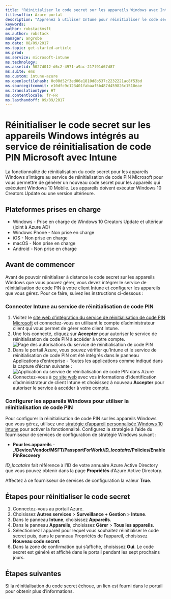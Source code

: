 ```yaml
---
title: "Réinitialiser le code secret sur les appareils Windows avec Intune"
titlesuffix: Azure portal
description: "Apprenez à utiliser Intune pour réinitialiser le code secret sur les appareils Windows intégrés au service de réinitialisation de code PIN Microsoft."
keywords: 
author: robstackmsft
ms.author: robstack
manager: angrobe
ms.date: 08/09/2017
ms.topic: get-started-article
ms.prod: 
ms.service: microsoft-intune
ms.technology: 
ms.assetid: 5027d012-d6c2-4971-a9ac-217f91d67d87
ms.suite: ems
ms.custom: intune-azure
ms.openlocfilehash: 0c00d52f3ed06e1810d8b537c2232221ac8f53bd
ms.sourcegitcommit: e10dfc9c123401fabaaf5b487d459826c1510eae
ms.translationtype: HT
ms.contentlocale: fr-FR
ms.lasthandoff: 09/09/2017
---
```

# <a name="reset-the-passcode-on-windows-devices-integrated-with-the-microsoft-pin-reset-service-using-intune"></a>Réinitialiser le code secret sur les appareils Windows intégrés au service de réinitialisation de code PIN Microsoft avec Intune

La fonctionnalité de réinitialisation du code secret pour les appareils Windows s’intègre au service de réinitialisation de code PIN Microsoft pour vous permettre de générer un nouveau code secret pour les appareils qui exécutent Windows 10 Mobile. Les appareils doivent exécuter Windows 10 Creators Update ou une version ultérieure.

## <a name="supported-platforms"></a>Plateformes prises en charge

- Windows - Prise en charge de Windows 10 Creators Update et ultérieur (joint à Azure AD)
- Windows Phone - Non prise en charge
- iOS - Non prise en charge
- macOS - Non prise en charge
- Android - Non prise en charge


## <a name="before-you-start"></a>Avant de commencer

Avant de pouvoir réinitialiser à distance le code secret sur les appareils Windows que vous pouvez gérer, vous devez intégrer le service de réinitialisation de code PIN à votre client Intune et configurer les appareils que vous gérez. Pour ce faire, suivez les instructions ci-dessous :

### <a name="connect-intune-with-the-pin-reset-service"></a>Connecter Intune au service de réinitialisation de code PIN

1. Visitez le [site web d’intégration du service de réinitialisation de code PIN Microsoft](https://login.windows.net/common/oauth2/authorize?response_type=code&client_id=b8456c59-1230-44c7-a4a2-99b085333e84&resource=https%3A%2F%2Fgraph.windows.net&redirect_uri=https%3A%2F%2Fcred.microsoft.com&state=e9191523-6c2f-4f1d-a4f9-c36f26f89df0&prompt=admin_consent) et connectez-vous en utilisant le compte d’administrateur client qui vous permet de gérer votre client Intune.
2. Une fois connecté, cliquez sur **Accepter** pour autoriser le service de réinitialisation de code PIN à accéder à votre compte.<br>
![Page des autorisations du service de réinitialisation de code PIN](./media/pin-reset-service-application.png)
3. Dans le portail Azure, vous pouvez vérifier qu’Intune et le service de réinitialisation de code PIN ont été intégrés dans le panneau Applications d’entreprise - Toutes les applications comme indiqué dans la capture d’écran suivante :<br>
![Application du service de réinitialisation de code PIN dans Azure](./media/pin-reset-service-home-screen.png)
4. Connectez-vous à [ce site web](https://login.windows.net/common/oauth2/authorize?response_type=code&client_id=9115dd05-fad5-4f9c-acc7-305d08b1b04e&resource=https%3A%2F%2Fcred.microsoft.com%2F&redirect_uri=ms-appx-web%3A%2F%2FMicrosoft.AAD.BrokerPlugin%2F9115dd05-fad5-4f9c-acc7-305d08b1b04e&state=6765f8c5-f4a7-4029-b667-46a6776ad611&prompt=admin_consent) avec vos informations d’identification d’administrateur de client Intune et choisissez à nouveau **Accepter** pour autoriser le service à accéder à votre compte.

### <a name="configure-windows-devices-to-use-pin-reset"></a>Configurer les appareils Windows pour utiliser la réinitialisation de code PIN

Pour configurer la réinitialisation de code PIN sur les appareils Windows que vous gérez, utilisez une [stratégie d’appareil personnalisée Windows 10 Intune](custom-settings-windows-10.md) pour activer la fonctionnalité. Configurez la stratégie à l’aide du fournisseur de services de configuration de stratégie Windows suivant :


- **Pour les appareils** - **./Device/Vendor/MSFT/PassportForWork/*ID_locataire*/Policies/EnablePinRecovery**

*ID_locataire* fait référence à l’ID de votre annuaire Azure Active Directory que vous pouvez obtenir dans la page **Propriétés** d’Azure Active Directory.

Affectez à ce fournisseur de services de configuration la valeur **True**.

## <a name="steps-to-reset-the-passcode"></a>Étapes pour réinitialiser le code secret

1. Connectez-vous au portail Azure.
2. Choisissez **Autres services** > **Surveillance + Gestion** > **Intune**.
3. Dans le panneau **Intune**, choisissez **Appareils**.
4. Dans le panneau **Appareils**, choisissez **Gérer** > **Tous les appareils**.
5. Sélectionnez l’appareil pour lequel vous souhaitez réinitialiser le code secret puis, dans le panneau Propriétés de l’appareil, choisissez **Nouveau code secret**.
6. Dans la zone de confirmation qui s’affiche, choisissez **Oui**. Le code secret est généré et affiché dans le portail pendant les sept prochains jours.

## <a name="next-steps"></a>Étapes suivantes

Si la réinitialisation du code secret échoue, un lien est fourni dans le portail pour obtenir plus d’informations.


